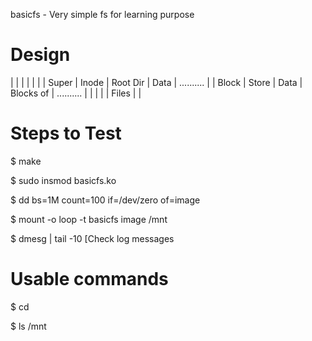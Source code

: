 basicfs - Very simple fs for learning purpose 

Design
============================================================

|       |       |           |           |            |
| Super | Inode | Root Dir  | Data      | .......... |
| Block | Store | Data      | Blocks of | .......... |
|       |       |           | Files     |            |


Steps to Test
============================================================

$ make

$ sudo insmod basicfs.ko

$ dd bs=1M count=100 if=/dev/zero of=image

$ mount -o loop -t basicfs image /mnt

$ dmesg | tail -10   [Check log messages

Usable commands
=============================================================

$ cd

$ ls /mnt 

